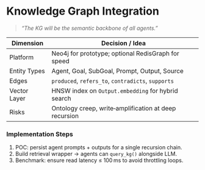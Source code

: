 # Knowledge Graph Integration

> _“The KG will be the semantic backbone of all agents.”_

| Dimension | Decision / Idea |
|-----------|-----------------|
| Platform  | Neo4j for prototype; optional RedisGraph for speed |
| Entity Types | Agent, Goal, SubGoal, Prompt, Output, Source |
| Edges | `produced`, `refers_to`, `contradicts`, `supports` |
| Vector Layer | HNSW index on `Output.embedding` for hybrid search |
| Risks | Ontology creep, write‑amplification at deep recursion |

### Implementation Steps
1. POC: persist agent prompts + outputs for a single recursion chain.
2. Build retrieval wrapper → agents can `query_kg()` alongside LLM.
3. Benchmark: ensure read latency ≤ 100 ms to avoid throttling loops.

